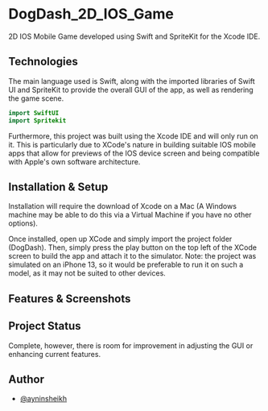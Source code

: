 # DogDash_2D_IOS_Game

2D IOS Mobile Game developed using Swift and SpriteKit for the Xcode IDE.

## Technologies

The main language used is Swift, along with the imported libraries of Swift UI and SpriteKit to provide the overall GUI of the app, as well as rendering the game scene.

``` Swift
import SwiftUI
import Spritekit
```
Furthermore, this project was built using the Xcode IDE and will only run on it. This is particularly due to XCode's nature in building suitable IOS mobile apps that allow for previews of the IOS device screen and being compatible with Apple's own software architecture.

## Installation & Setup

Installation will require the download of Xcode on a Mac (A Windows machine may be able to do this via a Virtual Machine if you have no other options).

Once installed, open up XCode and simply import the project folder (DogDash). Then, simply press the play button on the top left of the XCode screen to build the app and attach it to the simulator. Note: the project was simulated on an iPhone 13, so it would be preferable to run it on such a model, as it may not be suited to other devices.

## Features & Screenshots




## Project Status

Complete, however, there is room for improvement in adjusting the GUI or enhancing current features.

## Author

- [@ayninsheikh](https://github.com/aysheikh13)
